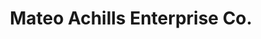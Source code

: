 ---
title: "Mateo Achills Enterprise Co."
url: /las-pinas/mateo-achills-enterprise-co/
shop: paint
---